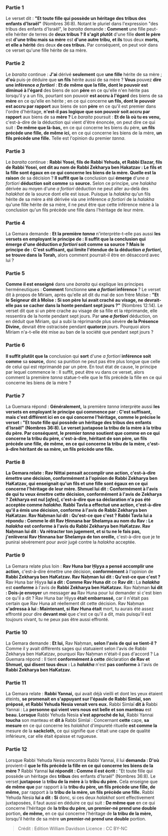 
### Partie 1
Le verset dit : <b>"Et toute fille qui possède un héritage des tribus des enfants d'Israël"</b> (Nombres 36:8). Notant le pluriel dans l'expression "des tribus des enfants d'Israël", le <i>baraita</i> demande : <b>Comment</b> une fille peut-elle hériter</b> de terres de <b>deux tribus ? Il s'agit plutôt</b> d'une fille <b>dont le père</b> est <b>d'une tribu mais sa mère</b> est <b>d'une autre tribu, et ils</b> tous deux <b>morts, et elle a hérité</b> des deux <b>de ces tribus.</b> Par conséquent, on peut voir dans ce verset qu'une fille hérite de sa mère.

### Partie 2
Le <i>baraita</i> continue : <b>J'ai</b> dérivé <b>seulement</b> que <b>une fille</b> hérite de sa mère ; <b>d'où</b> puis-je déduire que <b>un fils</b> hérite aussi de sa mère ? <b>Vous</b> pouvez <b>dire une inférence <i>a fortiori</i></b> : <b>Et de même que la fille, dont le pouvoir est diminué à l'égard</b> des biens de son <b>père</b> en ce qu'elle n'en hérite pas lorsqu'il y a un fils, pourtant son pouvoir <b>est accru à l'égard</b> des biens de sa <b>mère</b> en ce qu'elle en hérite ; en ce qui concerne <b>un fils, dont le pouvoir est accru par rapport</b> aux biens de son <b>père</b> en ce qu'il est premier dans l'ordre d'héritage, <b>n'est-il pas logique que son pouvoir soit accru par rapport</b> aux biens de sa <b>mère ? </b> Le <i>baraita</i> poursuit : <b>Et de là où tu es venu,</b> c'est-à-dire de la déduction qui vient d'être énoncée, on peut dire ce qui suit : <b>De même que là-bas,</b> en ce qui concerne les biens du père, <b>un fils précède une fille, de même ici,</b> en ce qui concerne les biens de la mère, <b>un fils précède une fille.</b> Telle est l'opinion du premier <i>tanna</i>.

### Partie 3
Le <i>baraita</i> continue : <b>Rabbi Yosei, fils de Rabbi Yehuda, et Rabbi Elazar, fils de Rabbi Yosei, ont dit au nom de Rabbi Zekharya ben Hakatzav : Le fils et la fille sont égaux en ce qui concerne les biens de la mère. Quelle est la raison</b> de sa décision ? <b>Il suffit que la</b> conclusion qui <b>émerge</b> d'une <i>a fortiori</i> <b>déduction soit comme</b> sa <b>source.</b> Selon ce principe, une <i>halakha</i> dérivée au moyen d'une <i>a fortiori</i> déduction ne peut aller au-delà des <i>halakhot</i> de la source dont elle est issue. Puisque la <i>halakha</i> qu'un fils hérite de sa mère a été dérivée via une inférence <i>a fortiori</i> de la <i>halakha</i> qu'une fille hérite de sa mère, il ne peut être que cette inférence mène à la conclusion qu'un fils précède une fille dans l'héritage de leur mère.

### Partie 4
La Gemara demande : <b>Et la première <i>tanna</i></b> n'interprète-t-elle pas aussi <b>les versets en employant le principe de : <b>Il suffit</b> que la conclusion qui émerge d'une déduction <i>a fortiori</i> soit comme sa source ? <b>Mais</b> le principe de : <b>C'est suffisant,</b> qui limite l'étendue de la déduction <i>a fortiori</i>, <b>se trouve</b> dans la Torah,</b> alors comment pourrait-il être en désaccord avec lui ?

### Partie 5
<b>Comme il est enseigné</b> dans une <i>baraita</i> qui explique les principes herméneutiques : <b>Comment</b> fonctionne <b>une <i>a fortiori</i> inférence</b> ? Le verset dit à propos de Miriam, après qu'elle ait dit du mal de son frère Moïse : <b>"Et le Seigneur dit à Moïse : Si son père lui avait craché au visage, ne devrait-elle pas se cacher dans la honte pendant sept jours ?"</b> (Nombres 12:14). Le verset dit que si un père crache au visage de sa fille et la réprimande, elle ressentira de la honte pendant sept jours. Par <b>une <i>a fortiori</i></b> déduction, on en déduit que Miriam, qui a subi la réprimande plus sévère <b>de la Présence Divine,</b> devrait être ostracisée pendant <b>quatorze</b> jours. Pourquoi alors Miriam n'a-t-elle été mise au ban de la société que pendant sept jours ?

### Partie 6
<b>Il suffit plutôt que la</b> conclusion qui <b>sort</b> d'une <i>a fortiori</i> <b>inférence soit comme</b> sa <b>source,</b> donc sa punition ne peut pas être plus longue que celle de celui qui est réprimandé par un père. En tout état de cause, le principe par lequel commence le : Il suffit, peut être vu dans ce verset, alors comment la première <i>tanna</i> statue-t-elle que le fils précède la fille en ce qui concerne les biens de la mère ?

### Partie 7
La Guemara répond : <b>Généralement,</b> la première <i>tanna</i> interprète aussi <b>les versets en employant le principe qui commence par : <b>C'est suffisant, mais c'est différent ici</b> en ce qui concerne l'héritage, <b>comme le précise le verset :</b> "Et toute fille qui possède un héritage <b>des tribus</b> des enfants d'Israël" (Nombres 36:8). Le verset <b>juxtapose</b> la <b>tribu de la mère à</b> la <b>tribu du père.</b> Par conséquent, le premier <i>tanna</i> soutient que <b>comme</b> en ce qui concerne la <b>tribu du père,</b> c'est-à-dire, héritant de son père, <b>un fils précède une fille, de même,</b> en ce qui concerne la <b>tribu de la mère,</b> c'est-à-dire héritant de sa mère, <b>un fils précède une fille.</b>

### Partie 8
La Gemara relate : <b>Rav Nittai pensait accomplir une action,</b> c'est-à-dire émettre une décision, <b>conformément</b> à l'opinion de <b>Rabbi Zekharya ben HaKatzav,</b> qui enseignait qu'un fils et une fille sont égaux en ce qui concerne l'héritage de leur mère. <b>Shmuel lui dit : Conformément à l'avis de qui</b> tu veux émettre cette décision, <b>conformément</b> à l'avis de <b>Zekharya ? Zekharya est nul [<i>afes</i>],</b> c'est-à-dire que sa déclaration n'a pas été acceptée comme <i>halakha</i>. <b>Rabbi Tavla a effectué une action,</b> c'est-à-dire qu'il a émis une décision, <b>conforme</b> à l'avis de <b>Rabbi Zekharya ben HaKatzav. Rav Naḥman lui dit : Qu'est-ce que c'est ? Rabbi Tavla lui a répondu : Comme le dit Rav Ḥinnana bar Shelamya au nom du Rav :</b> Le <b><i>halakha</i></b> est <b>conforme</b> à l'avis du <b>Rabbi Zekharya ben HaKatzav.</b> Rav Naḥman <b>lui dit : Va rétracter ton</b> jugement, <b>et si</b> tu ne le fais pas, j'enlèverai Rav Ḥinnana bar Shelamya de ton oreille,</b> c'est-à-dire que je te punirai sévèrement pour avoir jugé contre la <i>halakha</i> acceptée.

### Partie 9
La Gemara relate plus loin : <b>Rav Huna bar Ḥiyya a pensé accomplir une action,</b> c'est-à-dire émettre une décision, <b>conformément</b> à l'opinion de <b>Rabbi Zekharya ben HaKatzav. Rav Naḥman lui dit : Qu'est-ce que c'est ? </b> Rav Huna bar Ḥiyya <b>lui a dit : Comme Rav Huna dit</b> ce <b>Rav dit : </b> La <b><i>halakha</i></b> est <b>conforme</b> à l'avis de <b>Rabbi Zekharya ben HaKatzav.</b> Rav Naḥman <b>lui dit : Dois-je envoyer</b> un messager <b>au</b> Rav Huna pour lui demander si c'est bien ce qu'il a dit ? Rav Huna bar Ḥiyya <b>était embarrassé,</b> car il n'était pas certain que Rav Huna ait réellement dit cette décision. Rav Naḥman <b>s'adressa à lui : Maintenant, si Rav Huna était</b> mort, tu aurais été assez effronté</b> pour dire <b>devant moi</b> que c'est ce qu'il a dit, mais puisqu'il est toujours vivant, tu ne peux pas être aussi effronté.

### Partie 10
La Gemara demande : <b>Et lui,</b> Rav Naḥman, <b>selon l'avis de qui</b> <b>se tient-il ? </b> Comme il y avait différents sages qui statuaient selon l'avis de Rabbi Zekharya ben HaKatzav, pourquoi Rav Naḥman n'était-il pas d'accord ? La Guemara répond : Il tient <b>conformément à cette</b> déclaration <b>de Rav et Shmuel, qui disent tous deux :</b> La <b><i>halakha</i></b> n'est <b>pas conforme</b> à l'avis de <b>Rabbi Zekharya ben HaKatzav.</b>

### Partie 11
La Gemara relate : <b>Rabbi Yannai,</b> qui avait déjà vieilli et dont les yeux étaient éteints, <b>se promenait en s'appuyant sur l'épaule de Rabbi Simlaï, son préposé, et Rabbi Yehuda Nesia venait vers eux.</b> Rabbi Simlaï <b>dit à</b> Rabbi Yannai : La <b>personne qui vient vers nous est belle et son manteau</b> est <b>beau. Lorsque</b> Rabbi Yehuda Nesia <b>s'est approché de lui,</b> Rabbi Yannai <b>toucha</b> son manteau et <b>dit à</b> Rabbi Simlaï : Concernant <b>cette</b> cape, <b>sa mesure</b> en ce qui concerne les <i>halakhot</i> d'impureté rituelle <b>est comme la</b> mesure de la <b>sackcloth,</b> ce qui signifie que c'était une cape de qualité inférieure, car elle était épaisse et rugueuse.

### Partie 12
Lorsque Rabbi Yehuda Nesia rencontra Rabbi Yannai, il lui <b>demanda : D'où</b> provient-il <b>que le fils précède la fille en ce qui concerne les biens de la mère ?</b> Rabbi Yannai <b>lui répondit : Comme il est écrit :</b> "Et toute fille qui possède un héritage des <b>tribus</b> des enfants d'Israël" (Nombres 36:8). Le verset <b>juxtapose</b> la <b>tribu de la mère à</b> la <b>tribu du père.</b> Cela enseigne que <b>de même que</b> par rapport à la <b>tribu du père, un fils précède une fille, de même,</b> par rapport à la <b>tribu de la mère, un fils précède une fille.</b> Rabbi Yehuda Nesia <b>lui a dit : Si</b> donc, si ces deux <i>halakhot</i> sont effectivement juxtaposées, il faut aussi en déduire ce qui suit : <b>De même que</b> en ce qui concerne l'héritage de <b>la tribu du père, un premier-né prend une double</b> portion, <b>de même,</b> en ce qui concerne l'héritage de <b>la tribu de la mère,</b> lorsqu'il hérite de sa mère <b>un premier-né prend une double</b> portion.

>Crédit : Edition William Davidson
>Licence : CC BY-NC